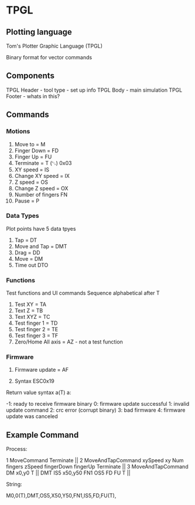 # TPGL

## Plotting language

Tom's Plotter Graphic Language (TPGL)

Binary format for vector commands

## Components

TPGL Header - tool type - set up info
TPGL Body - main simulation
TPGL Footer - whats in this?

## Commands

### Motions

1. Move to = M
2. Finger Down = FD
3. Finger Up = FU
4. Terminate = T (␃) 0x03
5. XY speed = IS
6. Change XY speed = IX
7. Z speed = OS
8. Change Z speed = OX
9. Number of fingers FN
10. Pause = P

### Data Types

Plot points have 5 data tpyes

1. Tap = DT
2. Move and Tap = DMT
3. Drag = DD
4. Move = DM
5. Time out DTO

### Functions

Test functions and UI commands
Sequence alphabetical after T

1. Test XY = TA
2. Text Z = TB
3. Text XYZ = TC
4. Test finger 1 = TD 
5. Test finger 2 = TE 
6. Test finger 3 = TF
7. Zero/Home All axis = AZ - not a test function

### Firmware

1. Firmware update = AF

2. Syntax 
ESC0x19

Return value syntax 
a(T)  a: 	

-1: 	ready to receive firmware binary 
0: 	firmware update successful 
1: 	invalid update command 
2: 	crc error (corrupt binary) 
3: 	bad firmware 
4: 	firmware update was canceled 

## Example Command

Process:

1  MoveCommand  Terminate  ||  2  MoveAndTapCommand   xySpeed   xy        Num fingers  zSpeed  fingerDown  fingerUp   Terminate    ||  3 MoveAndTapCommand
   DM x0,y0     T          ||     DMT                 IS5       x50,y50   FN1          OS5      FD          FU        T            ||  

String:

M0,0(T),DMT,OS5,X50,Y50,FN1,IS5,FD,FU(T),
